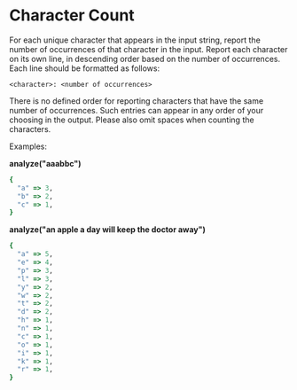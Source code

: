 # Character Count

For each unique character that appears in the input string, report the number of occurrences of that character in the input.  Report each character on its own line, in descending order based on the number of occurrences.  Each line should be formatted as follows:

```
<character>: <number of occurrences>
```

There is no defined order for reporting characters that have the same number of occurrences.  Such entries can appear in any order of your choosing in the output. Please also omit spaces when counting the characters.

Examples:

  **analyze("aaabbc")**
```ruby
{
  "a" => 3,
  "b" => 2,
  "c" => 1,
}
```


  **analyze("an apple a day will keep the doctor away")**
```ruby
{
  "a" => 5,
  "e" => 4,
  "p" => 3,
  "l" => 3,
  "y" => 2,
  "w" => 2,
  "t" => 2,
  "d" => 2,
  "h" => 1,
  "n" => 1,
  "c" => 1,
  "o" => 1,
  "i" => 1,
  "k" => 1,
  "r" => 1,
}
```
